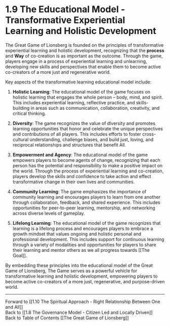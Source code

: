 # 1.9 The Educational Model - Transformative Experiential Learning and Holistic Development

The Great Game of Lionsberg is founded on the principles of transformative experiential learning and holistic development, recognizing that the **process** and **Way** of co-creation is as important as the outcome. Through the game, players engage in a process of experiential learning and unlearning, developing new skills and perspectives that enable them to become active co-creators of a more just and regenerative world.

Key aspects of the transformative learning educational model include:

1.  **Holistic Learning**: The educational model of the game focuses on holistic learning that engages the whole person – body, mind, and spirit. This includes experiential learning, reflective practice, and skills-building in areas such as communication, collaboration, creativity, and critical thinking.
    
2.  **Diversity**: The game recognizes the value of diversity and promotes learning opportunities that honor and celebrate the unique perspectives and contributions of all players. This includes efforts to foster cross-cultural understanding, challenge biases, and build just, loving, and reciprocal relationships and structures that benefit All.
    
3.  **Empowerment and Agency**: The educational model of the game empowers players to become agents of change, recognizing that each person has the potential and responsibility to make a positive impact on the world. Through the process of experiential learning and co-creation, players develop the skills and confidence to take action and effect transformative change in their own lives and communities.
    
4.  **Community Learning**: The game emphasizes the importance of community learning and encourages players to learn from one another through collaboration, feedback, and shared experience. This includes opportunities for peer-to-peer learning, mentorship, and networking across diverse levels of gameplay.
    
5.  **Lifelong Learning**: The educational model of the game recognizes that learning is a lifelong process and encourages players to embrace a growth mindset that values ongoing and holistic personal and professional development. This includes support for continuous learning through a variety of modalities and opportunities for players to share their learning and mentor others as we all progress towards [[The Goal]]. 
    

By embedding these principles into the educational model of the Great Game of Lionsberg, The Game serves as a powerful vehicle for transformative learning and holistic development, empowering players to become active co-creators of a more just, regenerative, and purpose-driven world.

____

Forward to [[1.10 The Spiritual Approach - Right Relationship Between One and All]]    
Back to [[1.8 The Governance Model - Citizen Led and Locally Driven]]    
Back to Table of Contents [[The Great Game of Lionsberg]]  